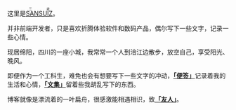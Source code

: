 这里是[<ruby>SANSUIZ<rp>(</rp><rt>三歳</rt><rp>)</rp></ruby>](https://buyivi.xyz/)。

并非前端开发者，只是喜欢折腾体验软件和数码产品，偶尔写下一些文字，记录一些心情。<br>

现居绵阳，四川的一座小城，我常常一个人到涪江边散步，放空自己，享受阳光、晚风。<br>

即便作为一个工科生，难免也会有想要写下一些文字的冲动，[**「便签」**](https://blog.buyivi.xyz/)记录着我的生活和心情，[**「文集」**](https://wenji.buyivi.xyz/)留着些我胡乱写下的东西。<br>

博客就像是漂流着的一叶扁舟，很感激能相遇相识，致[**「友人」**](https://buyivi.xyz/friend)。
